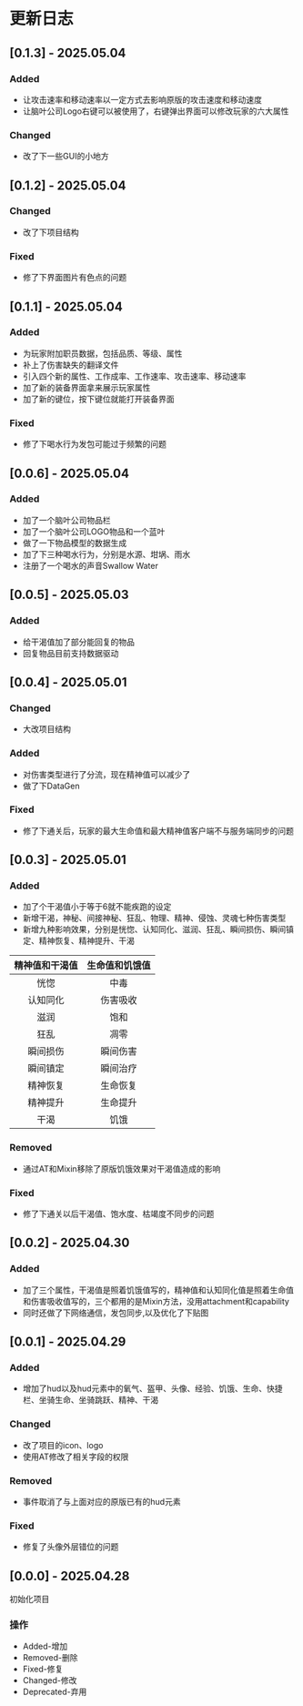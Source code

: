 # 更新日志

## [0.1.3] - 2025.05.04

### Added

* 让攻击速率和移动速率以一定方式去影响原版的攻击速度和移动速度
* 让脑叶公司Logo右键可以被使用了，右键弹出界面可以修改玩家的六大属性

### Changed

* 改了下一些GUI的小地方

## [0.1.2] - 2025.05.04

### Changed

* 改了下项目结构

### Fixed

* 修了下界面图片有色点的问题

## [0.1.1] - 2025.05.04

### Added

* 为玩家附加职员数据，包括品质、等级、属性
* 补上了伤害缺失的翻译文件
* 引入四个新的属性、工作成率、工作速率、攻击速率、移动速率
* 加了新的装备界面拿来展示玩家属性
* 加了新的键位，按下键位就能打开装备界面

### Fixed

* 修了下喝水行为发包可能过于频繁的问题

## [0.0.6] - 2025.05.04

### Added

* 加了一个脑叶公司物品栏
* 加了一个脑叶公司LOGO物品和一个蓝叶
* 做了一下物品模型的数据生成
* 加了下三种喝水行为，分别是水源、坩埚、雨水
* 注册了一个喝水的声音Swallow Water

## [0.0.5] - 2025.05.03

### Added

* 给干渴值加了部分能回复的物品
* 回复物品目前支持数据驱动

## [0.0.4] - 2025.05.01

### Changed

* 大改项目结构

### Added

* 对伤害类型进行了分流，现在精神值可以减少了
* 做了下DataGen

### Fixed

* 修了下通关后，玩家的最大生命值和最大精神值客户端不与服务端同步的问题

## [0.0.3] - 2025.05.01

### Added

* 加了个干渴值小于等于6就不能疾跑的设定
* 新增干渴，神秘、间接神秘、狂乱、物理、精神、侵蚀、灵魂七种伤害类型
* 新增九种影响效果，分别是恍惚、认知同化、滋润、狂乱、瞬间损伤、瞬间镇定、精神恢复、精神提升、干渴

| 精神值和干渴值 | 生命值和饥饿值 |
|:-------:|:-------:|
|   恍惚    |   中毒    |
|  认知同化   |  伤害吸收   |
|   滋润    |   饱和    |
|   狂乱    |   凋零    |
|  瞬间损伤   |  瞬间伤害   |
|  瞬间镇定   |  瞬间治疗   |
|  精神恢复   |  生命恢复   |
|  精神提升   |  生命提升   |
|   干渴    |   饥饿    |

### Removed

* 通过AT和Mixin移除了原版饥饿效果对干渴值造成的影响

### Fixed

* 修了下通关以后干渴值、饱水度、枯竭度不同步的问题

## [0.0.2] - 2025.04.30

### Added

* 加了三个属性，干渴值是照着饥饿值写的，精神值和认知同化值是照着生命值和伤害吸收值写的，三个都用的是Mixin方法，没用attachment和capability
* 同时还做了下网络通信，发包同步,以及优化了下贴图

## [0.0.1] - 2025.04.29

### Added

* 增加了hud以及hud元素中的氧气、盔甲、头像、经验、饥饿、生命、快捷栏、坐骑生命、坐骑跳跃、精神、干渴

### Changed

* 改了项目的icon、logo
* 使用AT修改了相关字段的权限

### Removed

* 事件取消了与上面对应的原版已有的hud元素

### Fixed

* 修复了头像外层错位的问题

## [0.0.0] - 2025.04.28

初始化项目

### 操作

* Added-增加
* Removed-删除
* Fixed-修复
* Changed-修改
* Deprecated-弃用
